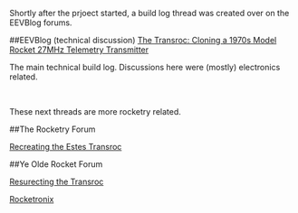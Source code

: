 Shortly after the prjoect started, a build log thread was created over on the EEVBlog forums.  


##EEVBlog (technical discussion)
[The Transroc: Cloning a 1970s Model Rocket 27MHz Telemetry Transmitter](https://www.eevblog.com/forum/projects/the-transroc-cloning-a-1970s-model-rocket-27mhz-telemetry-transmitter)

The main technical build log.  Discussions here were (mostly) electronics related.



<p>&nbsp;</p>
These next threads are more rocketry related.

##The Rocketry Forum

[Recreating the Estes Transroc](https://www.rocketryforum.com/threads/recreating-the-estes-transroc.165262/)

##Ye Olde Rocket Forum

[Resurecting the Transroc](https://oldrocketforum.com/showthread.php?p=246895#post246895)

[Rocketronix](https://www.oldrocketforum.com/showthread.php?t=15037)
